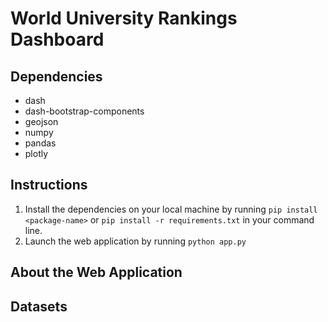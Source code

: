 # World University Rankings Dashboard

## Dependencies
- dash
- dash-bootstrap-components
- geojson
- numpy
- pandas
- plotly

## Instructions
1. Install the dependencies on your local machine by running `pip install <package-name>` or `pip install -r requirements.txt` in your command line.
2. Launch the web application by running `python app.py`

## About the Web Application


## Datasets